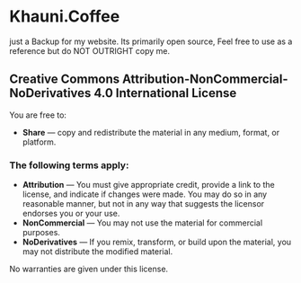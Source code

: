 # Khauni.Coffee
just a Backup for my website. Its primarily open source, Feel free to use as a reference but do NOT OUTRIGHT copy me.




## Creative Commons Attribution-NonCommercial-NoDerivatives 4.0 International License

You are free to:

- **Share** — copy and redistribute the material in any medium, format, or platform.

### The following terms apply:

- **Attribution** — You must give appropriate credit, provide a link to the license, and indicate if changes were made. You may do so in any reasonable manner, but not in any way that suggests the licensor endorses you or your use.
- **NonCommercial** — You may not use the material for commercial purposes.
- **NoDerivatives** — If you remix, transform, or build upon the material, you may not distribute the modified material.

No warranties are given under this license.
